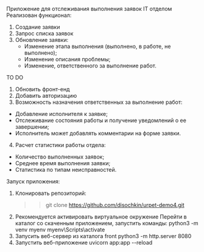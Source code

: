 Приложение для отслеживания выполнения заявок IT отделом
Реализован функционал:
1. Создание заявки
2. Запрос списка заявок
3. Обновление заявки:
   - Изменение этапа выполнения (выполнено, в работе, не выполнено);
   - Изменение описания проблемы;
   - Изменение, ответственного за выполнение работ.

TO DO
1. Обновить фронт-енд
2. Добавить авторизацию
3. Возможность назначения ответственных за выполнение работ:
- Добавление исполнителя к заявке;
- Отслеживание состояния работы и получение уведомлений о ее завершении;
- Исполнитель может добавлять комментарии на форме заявки.
4. Расчет статистики работы отдела:
- Количество выполненных заявок;
- Среднее время выполнения заявки;
- Статистика по типам неисправностей.

Запуск приложения:
1) Клонировать репозиторий:
   >> git clone https://github.com/disochkin/urpet-demo4.git
2) Рекомендуется активировать виртуальное окружение 
   Перейти в каталог со скаченным приложением, запустить команды:
   python3 -m venv myenv
   myenv\Scripts\activate
3) Запусить веб-сервер из каталога front
   python3 -m http.server 8080
4) Запустить веб-приложение
   uvicorn app:app --reload

